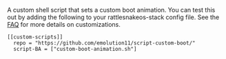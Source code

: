 A custom shell script that sets a custom boot animation. You can test this out by adding the following to your rattlesnakeos-stack config file. See the [FAQ](https://github.com/dan-v/rattlesnakeos-stack#faq) for more details on customizations.

```
[[custom-scripts]]
  repo = "https://github.com/emolution11/script-custom-boot/"
  script-BA = ["custom-boot-animation.sh"]
```
